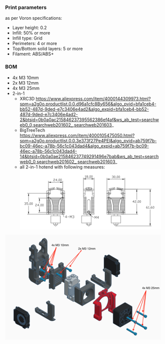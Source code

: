 ### Print parameters

as per Voron specifications:

- Layer height: 0.2
- Infill: 50% or more
- Infill type: Grid
- Perimeters: 4 or more
- Top/Bottom solid layers: 5 or more
- Filament: ABS/ABS+

### BOM
- 4x M3 10mm
- 2x M3 12mm
- 4x M3 25mm
- 2-in-1 
	- XRC3D https://www.aliexpress.com/item/4000144309973.html?spm=a2g0o.productlist.0.0.d96a1cfc8By656&algo_pvid=bfa1ceb4-bb52-487d-9ded-e7c3406e4ad2&algo_expid=bfa1ceb4-bb52-487d-9ded-e7c3406e4ad2-2&btsid=0b0a0ac215846237395562386ef4af&ws_ab_test=searchweb0_0,searchweb201602_,searchweb201603_
	- BigTreeTech https://www.aliexpress.com/item/4000105475050.html?spm=a2g0o.productlist.0.0.3e373f27Pe4PEl&algo_pvid=ab759f7b-bc09-46ec-a78b-56c1c043dad4&algo_expid=ab759f7b-bc09-46ec-a78b-56c1c043dad4-14&btsid=0b0a0ae215846237749291496e7bab&ws_ab_test=searchweb0_0,searchweb201602_,searchweb201603_
	- all 2-in-1 hotend with following measures:
	![1](./images/measures.png?raw=true "")



![2](./images/Mouting_Scheme.png?raw=true "")
